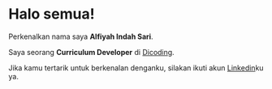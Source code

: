 # Halo semua! 

Perkenalkan nama saya **Alfiyah Indah Sari**.<br>

Saya seorang **Curriculum Developer** di [Dicoding](https://www.dicoding.com/).<br>

Jika kamu tertarik untuk berkenalan denganku, silakan ikuti akun [Linkedin](https://www.linkedin.com/in/alfiyah-indah-sari-726004299/)ku ya.
